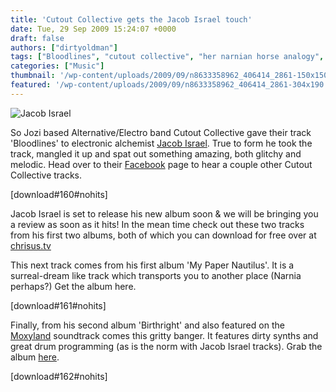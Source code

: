 ```yaml
---
title: 'Cutout Collective gets the Jacob Israel touch'
date: Tue, 29 Sep 2009 15:24:07 +0000
draft: false
authors: ["dirtyoldman"]
tags: ["Bloodlines", "cutout collective", "her narnian horse analogy", "jacob israel", "Pretty Things"]
categories: ["Music"]
thumbnail: '/wp-content/uploads/2009/09/n8633358962_406414_2861-150x150.jpg'
featured: '/wp-content/uploads/2009/09/n8633358962_406414_2861-304x190.jpg'
---
```


![Jacob Israel](/wp-content/uploads/2009/09/n8633358962_406414_2861-300x189.jpg "Jacob Israel")

So Jozi based Alternative/Electro band Cutout Collective gave their track 'Bloodlines' to electronic alchemist [Jacob Israel](http://www.facebook.com/pages/Jacob-Israel/8633358962?ref=ts). True to form he took the track, mangled it up and spat out something amazing, both glitchy and melodic. Head over to their [Facebook](http://www.facebook.com/cutoutcollective?ref=ts) page to hear a couple other Cutout Collective tracks.

\[download#160#nohits\]

Jacob Israel is set to release his new album soon & we will be bringing you a review as soon as it hits! In the mean time check out these two tracks from his first two albums, both of which you can download for free over at [chrisus.tv](http://www.chrisus.tv)

This next track comes from his first album 'My Paper Nautilus'. It is a surreal-dream like track which transports you to another place (Narnia perhaps?) Get the album here.

\[download#161#nohits\]

Finally, from his second album 'Birthright' and also featured on the [Moxyland](http://www.moxyland.com/) soundtrack comes this gritty banger. It features dirty synths and great drum programming (as is the norm with Jacob Israel tracks). Grab the album [here](http://www.chrisus.tv/downloads/birthright.zip).

\[download#162#nohits\]